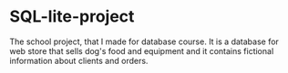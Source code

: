 # SQL-lite-project
The school project, that I made for database course. It is a database for web store that sells dog's food and equipment and it contains fictional information about clients and orders.
